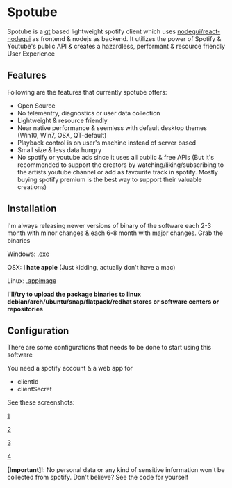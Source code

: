 # Spotube
Spotube is a [qt](https://qt.io) based lightweight spotify client which uses [nodegui/react-nodegui](https://github.com/nodegui/react-nodegui) as frontend & nodejs as backend. It utilizes the power of Spotify & Youtube's public API & creates a hazardless, performant & resource friendly User Experience

## Features
Following are the features that currently spotube offers:
- Open Source
- No telementry, diagnostics or user data collection
- Lightweight & resource friendly
- Near native performance & seemless with default desktop themes (Win10, Win7, OSX, QT-default)
- Playback control is on user's machine instead of server based
- Small size & less data hungry
- No spotify or youtube ads since it uses all public & free APIs (But it's recommended to support the creators by watching/liking/subscribing to the artists youtube channel or add as favourite track in spotify. Mostly buying spotify premium is the best way to support their valuable creations)

## Installation
I'm always releasing newer versions of binary of the software each 2-3 month with minor changes & each 6-8 month with major changes. Grab the binaries

Windows: [.exe]()

OSX: **I hate apple** (Just kidding, actually don't have a mac)

Linux: [.appimage]()


**I'll/try to upload the package binaries to linux debian/arch/ubuntu/snap/flatpack/redhat stores or software centers or repositories**

## Configuration
There are some configurations that needs to be done to start using this software

You need a spotify account & a web app  for

- clientId
- clientSecret

See these screenshots:

[1]()

[2]()

[3]()

[4]()

**[Important]!**: No personal data or any kind of sensitive information won't be collected from spotify. Don't believe? See the code for yourself